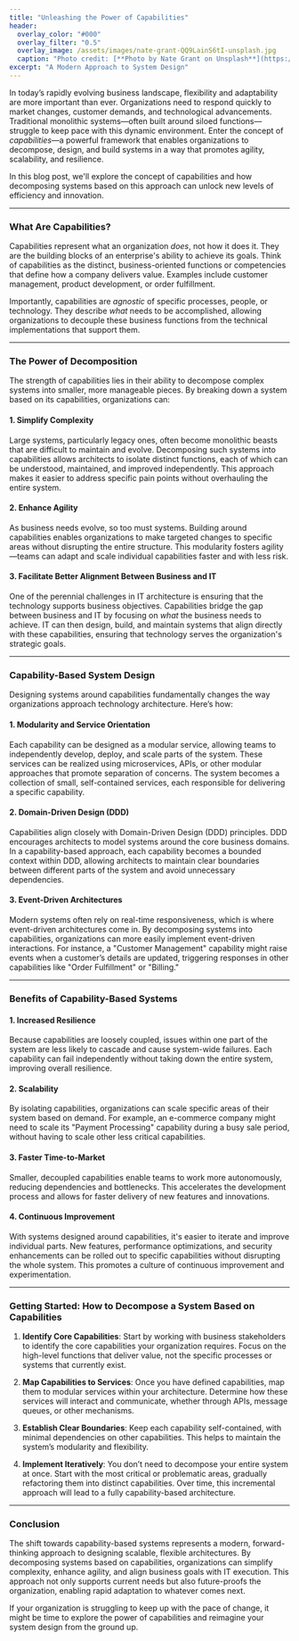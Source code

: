 ```yaml
---
title: "Unleashing the Power of Capabilities"
header:
  overlay_color: "#000"
  overlay_filter: "0.5"
  overlay_image: /assets/images/nate-grant-QQ9LainS6tI-unsplash.jpg
  caption: "Photo credit: [**Photo by Nate Grant on Unsplash**](https://unsplash.com)"
excerpt: "A Modern Approach to System Design"
---
```


In today’s rapidly evolving business landscape, flexibility and adaptability are more important than ever. Organizations need to respond quickly to market changes, customer demands, and technological advancements. Traditional monolithic systems—often built around siloed functions—struggle to keep pace with this dynamic environment. Enter the concept of *capabilities*—a powerful framework that enables organizations to decompose, design, and build systems in a way that promotes agility, scalability, and resilience.

In this blog post, we'll explore the concept of capabilities and how decomposing systems based on this approach can unlock new levels of efficiency and innovation.

---

### What Are Capabilities?

Capabilities represent what an organization *does*, not how it does it. They are the building blocks of an enterprise's ability to achieve its goals. Think of capabilities as the distinct, business-oriented functions or competencies that define how a company delivers value. Examples include customer management, product development, or order fulfillment.

Importantly, capabilities are *agnostic* of specific processes, people, or technology. They describe *what* needs to be accomplished, allowing organizations to decouple these business functions from the technical implementations that support them.

---

### The Power of Decomposition

The strength of capabilities lies in their ability to decompose complex systems into smaller, more manageable pieces. By breaking down a system based on its capabilities, organizations can:

#### 1. **Simplify Complexity**
   Large systems, particularly legacy ones, often become monolithic beasts that are difficult to maintain and evolve. Decomposing such systems into capabilities allows architects to isolate distinct functions, each of which can be understood, maintained, and improved independently. This approach makes it easier to address specific pain points without overhauling the entire system.

#### 2. **Enhance Agility**
   As business needs evolve, so too must systems. Building around capabilities enables organizations to make targeted changes to specific areas without disrupting the entire structure. This modularity fosters agility—teams can adapt and scale individual capabilities faster and with less risk.

#### 3. **Facilitate Better Alignment Between Business and IT**
   One of the perennial challenges in IT architecture is ensuring that the technology supports business objectives. Capabilities bridge the gap between business and IT by focusing on *what* the business needs to achieve. IT can then design, build, and maintain systems that align directly with these capabilities, ensuring that technology serves the organization's strategic goals.

---

### Capability-Based System Design

Designing systems around capabilities fundamentally changes the way organizations approach technology architecture. Here’s how:

#### 1. **Modularity and Service Orientation**
   Each capability can be designed as a modular service, allowing teams to independently develop, deploy, and scale parts of the system. These services can be realized using microservices, APIs, or other modular approaches that promote separation of concerns. The system becomes a collection of small, self-contained services, each responsible for delivering a specific capability.

#### 2. **Domain-Driven Design (DDD)**
   Capabilities align closely with Domain-Driven Design (DDD) principles. DDD encourages architects to model systems around the core business domains. In a capability-based approach, each capability becomes a bounded context within DDD, allowing architects to maintain clear boundaries between different parts of the system and avoid unnecessary dependencies.

#### 3. **Event-Driven Architectures**
   Modern systems often rely on real-time responsiveness, which is where event-driven architectures come in. By decomposing systems into capabilities, organizations can more easily implement event-driven interactions. For instance, a "Customer Management" capability might raise events when a customer’s details are updated, triggering responses in other capabilities like "Order Fulfillment" or "Billing."

---

### Benefits of Capability-Based Systems

#### 1. **Increased Resilience**
   Because capabilities are loosely coupled, issues within one part of the system are less likely to cascade and cause system-wide failures. Each capability can fail independently without taking down the entire system, improving overall resilience.

#### 2. **Scalability**
   By isolating capabilities, organizations can scale specific areas of their system based on demand. For example, an e-commerce company might need to scale its "Payment Processing" capability during a busy sale period, without having to scale other less critical capabilities.

#### 3. **Faster Time-to-Market**
   Smaller, decoupled capabilities enable teams to work more autonomously, reducing dependencies and bottlenecks. This accelerates the development process and allows for faster delivery of new features and innovations.

#### 4. **Continuous Improvement**
   With systems designed around capabilities, it's easier to iterate and improve individual parts. New features, performance optimizations, and security enhancements can be rolled out to specific capabilities without disrupting the whole system. This promotes a culture of continuous improvement and experimentation.

---

### Getting Started: How to Decompose a System Based on Capabilities

1. **Identify Core Capabilities**: Start by working with business stakeholders to identify the core capabilities your organization requires. Focus on the high-level functions that deliver value, not the specific processes or systems that currently exist.

2. **Map Capabilities to Services**: Once you have defined capabilities, map them to modular services within your architecture. Determine how these services will interact and communicate, whether through APIs, message queues, or other mechanisms.

3. **Establish Clear Boundaries**: Keep each capability self-contained, with minimal dependencies on other capabilities. This helps to maintain the system’s modularity and flexibility.

4. **Implement Iteratively**: You don’t need to decompose your entire system at once. Start with the most critical or problematic areas, gradually refactoring them into distinct capabilities. Over time, this incremental approach will lead to a fully capability-based architecture.

---

### Conclusion

The shift towards capability-based systems represents a modern, forward-thinking approach to designing scalable, flexible architectures. By decomposing systems based on capabilities, organizations can simplify complexity, enhance agility, and align business goals with IT execution. This approach not only supports current needs but also future-proofs the organization, enabling rapid adaptation to whatever comes next.

If your organization is struggling to keep up with the pace of change, it might be time to explore the power of capabilities and reimagine your system design from the ground up.
